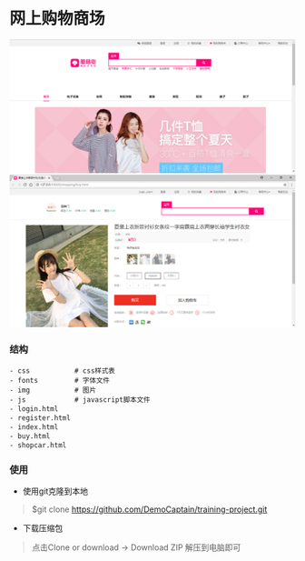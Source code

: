 # 网上购物商场

![view-index](img/view-index.png)
![view-buy](img/view-buy.png)

### 结构

```
- css       	# css样式表
- fonts			# 字体文件
- img			# 图片
- js			# javascript脚本文件
- login.html
- register.html
- index.html
- buy.html
- shopcar.html
```

### 使用

* 使用git克隆到本地
> $git clone https://github.com/DemoCaptain/training-project.git

* 下载压缩包
> 点击Clone or download -> Download ZIP 解压到电脑即可 